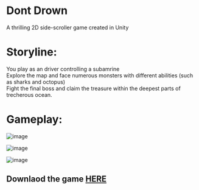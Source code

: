 # Dont Drown
A thrilling 2D side-scroller game created in Unity 

# Storyline: 
You play as an driver controlling a subamrine \
Explore the map and face numerous monsters with different abilities (such as sharks and octopus)\
Fight the final boss and claim the treasure within the deepest parts of trecherous ocean.

# Gameplay:
![image](https://github.com/jaypetan/DontDrown-Game/assets/152462664/3e236f35-5edd-49de-9b36-ddbc08eb88d8)

![image](https://github.com/jaypetan/DontDrown-Game/assets/152462664/542e2bec-57d7-4d91-bce6-9f969466f131)

![image](https://github.com/jaypetan/DontDrown-Game/assets/152462664/2b02fdac-6085-433f-8b33-e94b37c55029)


##  Downlaod the game [HERE](https://github.com/jaypetan/DontDrown-Game/raw/main/SubmarineGame.exe) 
